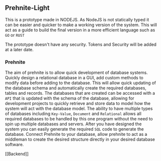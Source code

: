 
## Prehnite-Light

This is a prototype made in NODEJS. As NodeJS is not statically typed it can be easier and quicker to make a working version of the system. This will act as a guide to build the final version in a more efficient language such as `GO` or `RUST`

The prototype doesn't have any security. Tokens and Security will be added at a later date.


### Prehnite
The aim of prehnite is to allow quick development of database systems. Quickly design a relational database in a GUI, add custom methods to modify data before adding to the database. This will allow quick updating of the database schema and automatically create the required databases, tables and records. 
The databases that are created can be accessed with a `API` that is updated with the schema of the database, allowing for development projects to quickly retrieve and store data to model how the system will act with the database model. The ability to have multiple types of databases including `Key-Value`, `Document` and `Relational` allows all required databases to be handled by this one program without the need to spin up multiple databases and servers.
After you have designed the system you can easily generate the required `SQL` code to generate the database. Connect Prehnite to your database, allow prehnite to act as a middleman to create the desired structure directly in your desired database software.

[[Backend]]


